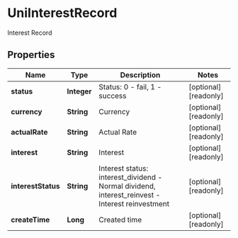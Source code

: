 
# UniInterestRecord

Interest Record

## Properties

Name | Type | Description | Notes
------------ | ------------- | ------------- | -------------
**status** | **Integer** | Status: 0 - fail, 1 - success |  [optional] [readonly]
**currency** | **String** | Currency |  [optional] [readonly]
**actualRate** | **String** | Actual Rate |  [optional] [readonly]
**interest** | **String** | Interest |  [optional] [readonly]
**interestStatus** | **String** | Interest status: interest_dividend - Normal dividend, interest_reinvest - Interest reinvestment |  [optional] [readonly]
**createTime** | **Long** | Created time |  [optional] [readonly]

